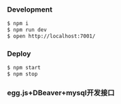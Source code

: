 ### Development

```bash
$ npm i
$ npm run dev
$ open http://localhost:7001/
```

### Deploy

```bash
$ npm start
$ npm stop
```

### egg.js+DBeaver+mysql开发接口
